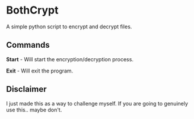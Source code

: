 # BothCrypt
A simple python script to encrypt and decrypt files.
## Commands
**Start** - Will start the encryption/decryption process.

**Exit** - Will exit the program.
## Disclaimer
I just made this as a way to challenge myself. If you are going to genuinely use this.. maybe don't.
